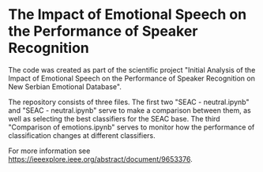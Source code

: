 # The Impact of Emotional Speech on the Performance of Speaker Recognition

The code was created as part of the scientific project "Initial Analysis of the Impact of Emotional Speech on the Performance of Speaker Recognition on New Serbian Emotional Database". 

The repository consists of three files. The first two "SEAC - neutral.ipynb" and "SEAC - neutral.ipynb" serve to make a comparison between them, as well as selecting the best classifiers for the SEAC base. The third "Comparison of emotions.ipynb" serves to monitor how the performance of classification changes at different classifiers.

For more information see https://ieeexplore.ieee.org/abstract/document/9653376.
